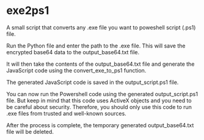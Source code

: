 # exe2ps1
A small script that converts any .exe file you want to poweshell script (.ps1) file.

Run the Python file and enter the path to the .exe file. This will save the encrypted base64 data to the output_base64.txt file.

It will then take the contents of the output_base64.txt file and generate the JavaScript code using the convert_exe_to_ps1 function.

The generated JavaScript code is saved in the output_script.ps1 file.

You can now run the Powershell code using the generated output_script.ps1 file. But keep in mind that this code uses ActiveX objects and you need to be careful about security. Therefore, you should only use this code to run .exe files from trusted and well-known sources.

After the process is complete, the temporary generated output_base64.txt file will be deleted.
